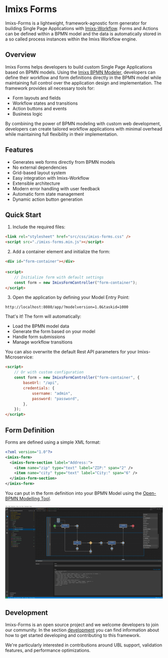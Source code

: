 # Imixs Forms

Imixs-Forms is a lightweight, framework-agnostic form generator for building Single Page Applications with [Imixs-Workflow](https://www.imixs.org). Forms and Actions can be defined within a BPMN model and the data is automatically stored in a so called process instances within the Imixs Workflow engine.

## Overview

Imixs Forms helps developers to build custom Single Page Applications based on BPMN models. Using the [Imixs BPMN Modeler](https://www.open-bpmn.org), developers can define their workflow and form definitions directly in the BPMN model while maintaining full control over the application design and implementation. The framework provides all necessary tools for:

-   Form layouts and fields
-   Workflow states and transitions
-   Action buttons and events
-   Business logic

By combining the power of BPMN modeling with custom web development, developers can create tailored workflow applications with minimal overhead while maintaining full flexibility in their implementation.

## Features

-   Generates web forms directly from BPMN models
-   No external dependencies
-   Grid-based layout system
-   Easy integration with Imixs-Workflow
-   Extensible architecture
-   Modern error handling with user feedback
-   Automatic form state management
-   Dynamic action button generation

## Quick Start

1. Include the required files:

```html
<link rel="stylesheet" href="src/css/imixs-forms.css" />
<script src="./imixs-forms.min.js"></script>
```

2. Add a container element and initialize the form:

```html
<div id="form-container"></div>

<script>
    // Initialize form with default settings
    const form = new ImixsFormController("form-container");
</script>
```

3. Open the application by defining your Model Entry Point:

```
http://localhost:8080/app/?modelversion=1.0&taskid=1000
```

That's it! The form will automatically:

-   Load the BPMN model data
-   Generate the form based on your model
-   Handle form submissions
-   Manage workflow transitions

You can also overwrite the default Rest API parameters for your Imixs-Microservice:

```html
<script>
    // Or with custom configuration
    const form = new ImixsFormController("form-container", {
        baseUrl: "/api",
        credentials: {
            username: "admin",
            password: "password",
        },
    });
</script>
```

## Form Definition

Forms are defined using a simple XML format:

```xml
<?xml version="1.0"?>
<imixs-form>
  <imixs-form-section label="Address:">
    <item name="zip" type="text" label="ZIP:" span="2" />
    <item name="city" type="text" label="City:" span="6" />
  </imixs-form-section>
</imixs-form>
```

You can put in the form definition into your BPMN Model using the [Open-BPMN Modelling Tool](https://www.open-bpmn.org).

<img src="imixs-bpmn-001.png" />

## Development

Imixs-Forms is an open source project and we welcome developers to join our community. In the section [development](./DEVELOPMENT.md) you can find information about how to get started developing and contributing to this framework.

We're particularly interested in contributions around UBL support, validation features, and performance optimizations.
